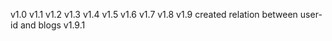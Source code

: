 v1.0
v1.1
v1.2
v1.3
v1.4
v1.5
v1.6
v1.7
v1.8
v1.9 created relation between user-id and blogs v1.9.1 